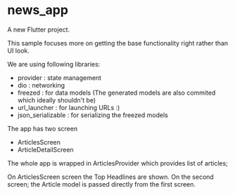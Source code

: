 # news_app

A new Flutter project.

This sample focuses more on getting the base functionality right rather than UI look.

We are using following libraries:

- provider : state management
- dio : networking
- freezed : for data models (The generated models are also commited which ideally shouldn't be)
- url_launcher : for launching URLs :)
- json_serializable : for serializing the freezed models

The app has two screen

- ArticlesScreen
- ArticleDetailScreen

The whole app is wrapped in ArticlesProvider which provides list of articles;

On ArticlesScreen screen the Top Headlines are shown.
On the second screen; the Article model is passed directly from the first screen.